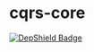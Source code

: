 # cqrs-core

[![DepShield Badge](https://depshield.sonatype.org/badges/alejandroSuch/cqrs-core/depshield.svg)](https://depshield.github.io)
